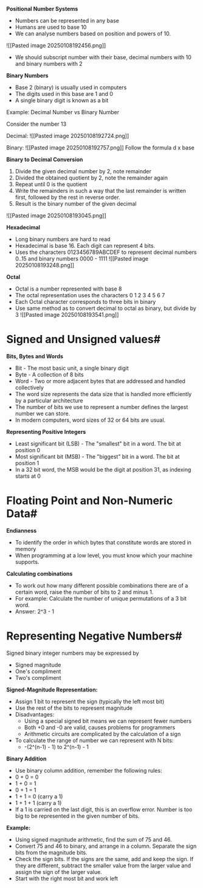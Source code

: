 **Positional Number Systems**
- Numbers can be represented in any base
- Humans are used to base 10
- We can analyse numbers based on position and powers of 10.

![[Pasted image 20250108192456.png]]
- We should subscript number with their base, decimal numbers with 10 and binary numbers with 2

**Binary Numbers**
- Base 2 (binary) is usually used in computers
- The digits used in this base are 1 and 0
- A single binary digit is known as a bit


Example: Decimal Number vs Binary Number

Consider the number 13

Decimal:
![[Pasted image 20250108192724.png]]

Binary:
![[Pasted image 20250108192757.png]]
Follow the formula d x base

**Binary to Decimal Conversion**

1) Divide the given decimal number by 2, note remainder
2) Divided the obtained quotient by 2, note the remainder again
3) Repeat until 0 is the quotient
4) Write the remainders in such a way that the last remainder is written first, followed by the rest in reverse order. 
5) Result is the binary number of the given decimal

![[Pasted image 20250108193045.png]]

**Hexadecimal**
- Long binary numbers are hard to read
- Hexadecimal is base 16. Each digit can represent 4 bits. 
- Uses the characters 0123456789ABCDEF to represent decimal numbers 0..15 and binary numbers 0000 - 1111
![[Pasted image 20250108193248.png]]

**Octal**
- Octal is a number represented with base 8
- The octal representation uses the characters 0 1 2 3 4 5 6 7
- Each Octal character corresponds to three bits in binary
- Use same method as to convert decimal to octal as binary, but divide by 3
![[Pasted image 20250108193541.png]]

# Signed and Unsigned values#

**Bits, Bytes and Words**
- Bit - The most basic unit, a single binary digit
- Byte - A collection of 8 bits
- Word - Two or more adjacent bytes that are addressed and handled collectively
- The word size represents the data size that is handled more efficiently by a particular architecture
- The number of bits we use to represent a number defines the largest number we can store. 
- In modern computers, word sizes of 32 or 64 bits are usual. 

**Representing Positive Integers**
- Least significant bit (LSB) - The "smallest" bit in a word. The bit at position 0
- Most significant bit (MSB) - The "biggest" bit in a word. The bit at position 1
- In a 32 bit word, the MSB would be the digit at position 31, as indexing starts at 0

# Floating Point and Non-Numeric Data#

**Endianness**
- To identify the order in which bytes that constitute words are stored in memory
- When programming at a low level, you must know which your machine supports. 

**Calculating combinations**
- To work out how many different possible combinations there are of a certain word, raise the number of bits to 2 and minus 1. 
- For example: Calculate the number of unique permutations of a 3 bit word.
- Answer: 2^3 - 1


# Representing Negative Numbers#

Signed binary integer numbers may be expressed by
- Signed magnitude
- One's compliment
- Two's compliment

**Signed-Magnitude Representation:**

- Assign 1 bit to represent the sign (typically the left most bit)
- Use the rest of the bits to represent magnitude
- Disadvantages:
	- Using a special signed bit means we can represent fewer numbers
	- Both +0 and -0 are valid, causes problems for programmers
	- Arithmetic circuits are complicated by the calculation of a sign
- To calculate the range of number we can represent with N bits:
	- -(2^(n-1) - 1) to 2^(n-1) - 1


**Binary Addition**
- Use binary column addition, remember the following rules:
- 0 + 0 = 0
- 1 + 0 = 1
- 0 + 1 = 1
- 1 + 1 = 0 (carry a 1)
- 1 + 1 + 1 (carry a 1)
- If a 1 is carried on the last digit, this is an overflow error. Number is too big to be represented in the given number of bits. 

**Example:**
- Using signed magnitude arithmetic, find the sum of 75 and 46.
- Convert 75 and 46 to binary, and arrange in a column. Separate the sign bits from the magnitude bits.
- Check the sign bits. If the signs are the same, add and keep the sign. If they are different, subtract the smaller value from the larger value and assign the sign of the larger value. 
- Start with the right most bit and work left


